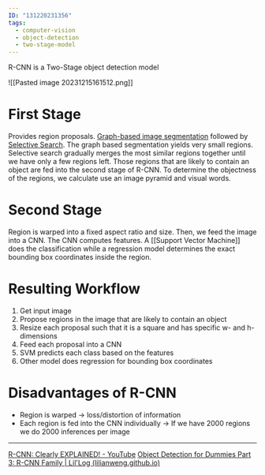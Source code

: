 ```yaml
---
ID: "131220231356"
tags:
  - computer-vision
  - object-detection
  - two-stage-model
---
```

R-CNN is a Two-Stage object detection model

![[Pasted image 20231215161512.png]]

# First Stage
Provides region proposals. [Graph-based image segmentation](https://cs.brown.edu/people/pfelzens/papers/seg-ijcv.pdf) followed by [Selective Search](http://www.huppelen.nl/publications/selectiveSearchDraft.pdf). 
The graph based segmentation yields very small regions. Selective search gradually merges the most similar regions together until we have only a few regions left. Those regions that are likely to contain an object are fed into the second stage of R-CNN. To determine the objectness of the regions, we calculate use an image pyramid and visual words.

# Second Stage
Region is warped into a fixed aspect ratio and size. Then, we feed the image into a CNN. The CNN computes features. A [[Support Vector Machine]] does the classification while a regression model determines the exact bounding box coordinates inside the region.

# Resulting Workflow
1. Get input image
2. Propose regions in the image that are likely to contain an object
3. Resize each proposal such that it is a square and has specific w- and h-dimensions
4. Feed each proposal into a CNN
5. SVM predicts each class based on the features
6. Other model does regression for bounding box coordinates

# Disadvantages of R-CNN
- Region is warped -> loss/distortion of information
- Each region is fed into the CNN individually -> If we have 2000 regions we do 2000 inferences per image

---
[R-CNN: Clearly EXPLAINED! - YouTube](https://www.youtube.com/watch?v=nJzQDpppFj0)
[Object Detection for Dummies Part 3: R-CNN Family | Lil'Log (lilianweng.github.io)](https://lilianweng.github.io/posts/2017-12-31-object-recognition-part-3/)